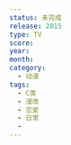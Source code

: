 ```yaml
---
status: 未完成
release: 2015
type: TV
score:
year:
month:
category:
  - 动漫
tags:
  - C类
  - 漫改
  - 恋爱
  - 日常
  - 
---
```

